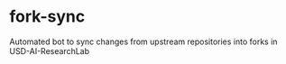 # fork-sync
Automated bot to sync changes from upstream repositories into forks in USD-AI-ResearchLab
